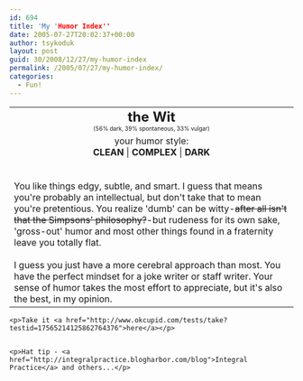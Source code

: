 ```yaml
---
id: 694
title: 'My 'Humor Index''
date: 2005-07-27T20:02:37+00:00
author: tsykoduk
layout: post
guid: 30/2008/12/27/my-humor-index
permalink: /2005/07/27/my-humor-index/
categories:
  - Fun!
---
```

<p><table align="center" cellpadding="20"> <tbody><tr><td align="center"> <font size="5"><b>the Wit</b></font><br /> <center><font size="1">(56% dark, 39% spontaneous, 33% vulgar)</font></center> </td></tr><tr><td> <center>your humor style:<br /><b><span class="caps">CLEAN</span></b> | <b><span class="caps">COMPLEX</span></b> | <b><span class="caps">DARK</span></b></center>
	<br /><br />
	You like things edgy, subtle, and smart. I guess that means you're probably an intellectual, but don't take that  to mean you're pretentious. You realize 'dumb' can be witty-<del>after all isn't that the Simpsons' philosophy?</del>-but  rudeness for its own sake, 'gross-out' humor and most other things found in a fraternity leave you totally flat. <br /><br />I  guess you just have a more cerebral approach than most. You have the perfect mindset for a joke writer or staff  writer. Your sense of humor takes the most effort to appreciate, but it's also the best, in my opinion.</td></tr></tbody></table></p>


	<p>Take it <a href="http://www.okcupid.com/tests/take?testid=17565214125862764376">here</a></p>


	<p>Hat tip - <a href="http://integralpractice.blogharbor.com/blog">Integral Practice</a> and others...</p>